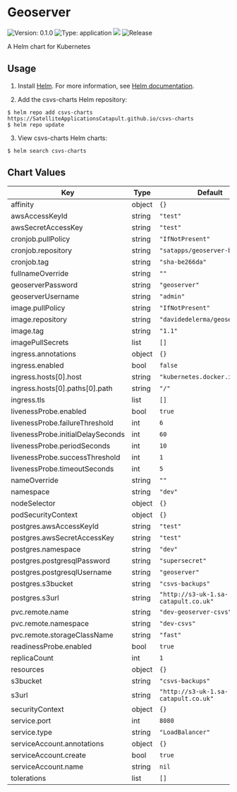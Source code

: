 Geoserver
=======================

![Version: 0.1.0](https://img.shields.io/badge/Version-0.1.0-informational?style=flat-square) ![Type: application](https://img.shields.io/badge/Type-application-informational?style=flat-square)
![](https://github.com/SatelliteApplicationsCatapult/csvs-charts/workflows/release/badge.svg)
![Release](https://github.com/SatelliteApplicationsCatapult/csvs-charts/workflows/Release/badge.svg)

A Helm chart for Kubernetes

## Usage

1. Install [Helm](https://helm.sh). For more information, see [Helm documentation](https://helm.sh/docs/).

2. Add the csvs-charts Helm repository:

```console
$ helm repo add csvs-charts https://SatelliteApplicationsCatapult.github.io/csvs-charts
$ helm repo update
```

3. View csvs-charts Helm charts:

 ```console
 $ helm search csvs-charts
 ```



## Chart Values

| Key | Type | Default | Description |
|-----|------|---------|-------------|
| affinity | object | `{}` |  |
| awsAccessKeyId | string | `"test"` |  |
| awsSecretAccessKey | string | `"test"` |  |
| cronjob.pullPolicy | string | `"IfNotPresent"` |  |
| cronjob.repository | string | `"satapps/geoserver-backup"` |  |
| cronjob.tag | string | `"sha-be266da"` |  |
| fullnameOverride | string | `""` |  |
| geoserverPassword | string | `"geoserver"` |  |
| geoserverUsername | string | `"admin"` |  |
| image.pullPolicy | string | `"IfNotPresent"` |  |
| image.repository | string | `"davidedelerma/geoserver"` |  |
| image.tag | string | `"1.1"` |  |
| imagePullSecrets | list | `[]` |  |
| ingress.annotations | object | `{}` |  |
| ingress.enabled | bool | `false` |  |
| ingress.hosts[0].host | string | `"kubernetes.docker.internal"` |  |
| ingress.hosts[0].paths[0].path | string | `"/"` |  |
| ingress.tls | list | `[]` |  |
| livenessProbe.enabled | bool | `true` |  |
| livenessProbe.failureThreshold | int | `6` |  |
| livenessProbe.initialDelaySeconds | int | `60` |  |
| livenessProbe.periodSeconds | int | `10` |  |
| livenessProbe.successThreshold | int | `1` |  |
| livenessProbe.timeoutSeconds | int | `5` |  |
| nameOverride | string | `""` |  |
| namespace | string | `"dev"` |  |
| nodeSelector | object | `{}` |  |
| podSecurityContext | object | `{}` |  |
| postgres.awsAccessKeyId | string | `"test"` |  |
| postgres.awsSecretAccessKey | string | `"test"` |  |
| postgres.namespace | string | `"dev"` |  |
| postgres.postgresqlPassword | string | `"supersecret"` |  |
| postgres.postgresqlUsername | string | `"geoserver"` |  |
| postgres.s3bucket | string | `"csvs-backups"` |  |
| postgres.s3url | string | `"http://s3-uk-1.sa-catapult.co.uk"` |  |
| pvc.remote.name | string | `"dev-geoserver-csvs"` |  |
| pvc.remote.namespace | string | `"dev-csvs"` |  |
| pvc.remote.storageClassName | string | `"fast"` |  |
| readinessProbe.enabled | bool | `true` |  |
| replicaCount | int | `1` |  |
| resources | object | `{}` |  |
| s3bucket | string | `"csvs-backups"` |  |
| s3url | string | `"http://s3-uk-1.sa-catapult.co.uk"` |  |
| securityContext | object | `{}` |  |
| service.port | int | `8080` |  |
| service.type | string | `"LoadBalancer"` |  |
| serviceAccount.annotations | object | `{}` |  |
| serviceAccount.create | bool | `true` |  |
| serviceAccount.name | string | `nil` |  |
| tolerations | list | `[]` |  |